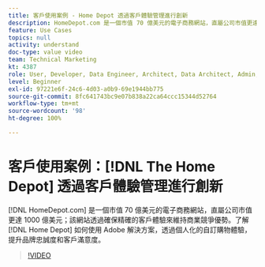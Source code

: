 ```yaml
---
title: 客戶使用案例 - Home Depot 透過客戶體驗管理進行創新
description: HomeDepot.com 是一個市值 70 億美元的電子商務網站，直屬公司市值更達 1000 億美元；該網站透過確保精確的客戶體驗來維持其商場競爭優勢。了解 Home Depot 如何使用 Adobe 解決方案，以個人化的自訂購物體驗來建立品牌忠誠度和客戶滿意度。
feature: Use Cases
topics: null
activity: understand
doc-type: value video
team: Technical Marketing
kt: 4387
role: User, Developer, Data Engineer, Architect, Data Architect, Admin, Leader
level: Beginner
exl-id: 97221e6f-24c6-4d03-a0b9-69e1944bb775
source-git-commit: 8fc641743bc9e07b838a22ca64ccc15344d52764
workflow-type: tm+mt
source-wordcount: '98'
ht-degree: 100%

---
```


# 客戶使用案例：[!DNL The Home Depot] 透過客戶體驗管理進行創新

[!DNL HomeDepot.com] 是一個市值 70 億美元的電子商務網站，直屬公司市值更達 1000 億美元；該網站透過確保精確的客戶體驗來維持商業競爭優勢。了解 [!DNL Home Depot] 如何使用 Adobe 解決方案，透過個人化的自訂購物體驗，提升品牌忠誠度和客戶滿意度。

>[!VIDEO](https://video.tv.adobe.com/v/31506/?quality=12&learn=on)
